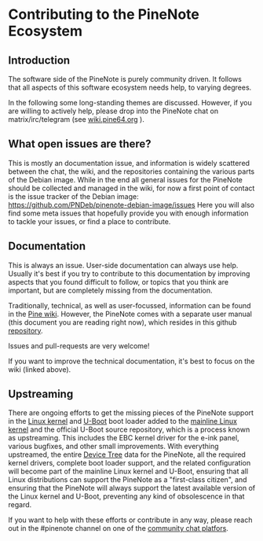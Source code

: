 # Contributing to the PineNote Ecosystem

## Introduction

The software side of the PineNote is purely community driven.
It follows that all aspects of this software ecosystem needs help, to varying
degrees.

In the following some long-standing themes are discussed. However, if you are
willing to actively help, please drop into the PineNote chat on
matrix/irc/telegram (see
[wiki.pine64.org](https://wiki.pine64.org/wiki/Main_Page#Chat_Platforms) ).

## What open issues are there?

This is mostly an documentation issue, and information is widely scattered
between the chat, the wiki, and the repositories containing the various parts
of the Debian image.  While in the end all general issues for the PineNote
should be collected and managed in the wiki, for now a first point of contact
is the issue tracker of the Debian image: https://github.com/PNDeb/pinenote-debian-image/issues
Here you will also find some meta issues that hopefully provide you with
enough information to tackle your issues, or find a place to contribute.

## Documentation

This is always an issue. User-side documentation can always use help. Usually
it's best if you try to contribute to this documentation by improving aspects
that you found difficult to follow, or topics that you think are important, but
are completely missing from the documentation.

Traditionally, technical, as well as user-focussed, information can be found in
the [Pine wiki](https://wiki.pine64.org/wiki/Main_Page).
However, the PineNote comes with a separate user manual (this document you are
reading right now), which resides in this github
[repository](https://github.com/PNDeb/pinenote-tweaks/tree/main/pn_handbook).

Issues and pull-requests are very welcome!

If you want to improve the technical documentation, it's best to focus on the
wiki (linked above).

## Upstreaming

There are ongoing efforts to get the missing pieces of the PineNote support
in the [Linux kernel](https://en.wikipedia.org/wiki/Linux_kernel) and
[U-Boot](https://en.wikipedia.org/wiki/Das_U-Boot) boot loader added to the
[mainline Linux kernel](https://en.wikipedia.org/wiki/Linux_kernel#Mainline_Linux)
and the official U-Boot source repository, which is a process known as upstreaming.
This includes the EBC kernel driver for the e-ink panel, various bugfixes, and
other small improvements.  With everything upstreamed, the entire
[Device Tree](https://en.wikipedia.org/wiki/Devicetree) data for the PineNote,
all the required kernel drivers, complete boot loader support, and the related
configuration will become part of the mainline Linux kernel and U-Boot, ensuring
that all Linux distributions can support the PineNote as a "first-class citizen",
and ensuring that the PineNote will always support the latest available version
of the Linux kernel and U-Boot, preventing any kind of obsolescence in that regard.

If you want to help with these efforts or contribute in any way, please reach
out in the #pinenote channel on one of the
[community chat platfors](https://wiki.pine64.org/wiki/Main_Page#Chat_Platforms).
